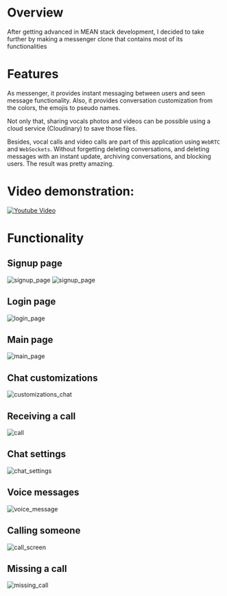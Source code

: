# Overview

After getting advanced in MEAN stack development, I decided to take further by making a messenger clone that contains most of its functionalities 

 # Features

 As messenger, it provides instant messaging between users and seen message functionality. Also, it provides conversation customization from the colors, the emojis to pseudo names.

Not only that, sharing vocals photos and videos can be possible using a cloud service (Cloudinary) to save those files.

Besides, vocal calls and video calls are part of this application using `WebRTC` and `WebSockets`.
Without forgetting deleting conversations, and deleting messages with an instant update, archiving conversations, and blocking users.
The result was pretty amazing.

# Video demonstration:

[![Youtube Video](https://img.youtube.com/vi/D6L4mB4El00/0.jpg)](https://www.youtube.com/watch?v=D6L4mB4El00)


# Functionality
## Signup page
![signup_page](https://amirplatform.s3.eu-central-1.amazonaws.com/project/wborpv51oj06molwyywa.png) 
![signup_page](https://amirplatform.s3.eu-central-1.amazonaws.com/project/cdddawtcflbthdgbtpps.png)

## Login page
![login_page](https://amirplatform.s3.eu-central-1.amazonaws.com/project/ejgovg3fmdpumcvilzgo.png)

## Main page

![main_page](https://amirplatform.s3.eu-central-1.amazonaws.com/project/ocagoxr7sjcgdtqejevj.png)
## Chat customizations
![customizations_chat](https://amirplatform.s3.eu-central-1.amazonaws.com/project/x6wlq6o1sqs0a81dt8r0.png)

## Receiving a call
![call](https://amirplatform.s3.eu-central-1.amazonaws.com/project/qbd9sgrtotbdclintjv4.png)

## Chat settings

![chat_settings](https://amirplatform.s3.eu-central-1.amazonaws.com/project/ocjfruh9yh88q6or7qft.png)

## Voice messages

![voice_message](https://amirplatform.s3.eu-central-1.amazonaws.com/project/ewjo30gnuxtek6ygmkcu.png)

## Calling someone

![call_screen](https://amirplatform.s3.eu-central-1.amazonaws.com/project/tyj2bbgh58osgbq5aug8.png)

## Missing a call

![missing_call](https://amirplatform.s3.eu-central-1.amazonaws.com/project/tlp6oymvu7vlhdryke7l.png)